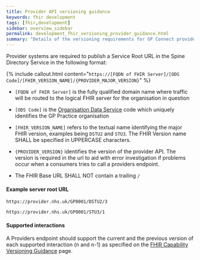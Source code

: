 ```yaml
---
title: Provider API versioning guidance
keywords: fhir development
tags: [fhir,development]
sidebar: overview_sidebar
permalink: development_fhir_versioning_provider_guidance.html
summary: "Details of the versioning requirements for GP Connect providers"
---
```


Provider systems are required to publish a Service Root URL in the Spine Directory Service in the following format:

{% include callout.html content="`https://[FQDN of FHIR Server]/[ODS Code]/[FHIR_VERSION_NAME]/{PROVIDER_MAJOR_VERSION}`" %}

- `[FQDN of FHIR Server]` is the fully qualified domain name where traffic will be routed to the logical FHIR server for the organisation in question

- `[ODS Code]` is the [Organisation Data Service](https://digital.nhs.uk/organisation-data-service) code which uniquely identifies the GP Practice organisation

- `[FHIR_VERSION_NAME]` refers to the textual name identifying the major FHIR version, examples being `DSTU2` and `STU3`. The FHIR Version name SHALL be specified in UPPERCASE characters.

- `{PROVIDER_VERSION}` identifies the version of the provider API. The version is required in the url to aid with error investigation if problems occur when a consumers tries to call a providers endpoint.
  
- The FHIR Base URL SHALL NOT contain a trailing `/`


#### Example server root URL ####

``` https://provider.nhs.uk/GP0001/DSTU2/3 ```

``` https://provider.nhs.uk/GP0001/STU3/1 ```


#### Supported interactions ####

A Providers endpoint should support the current and the previous version of each supported interaction (n and n-1) as specified on the [FHIR Capability Versioning Guidance](development_fhir_versioning_capability_guidance.html) page.

